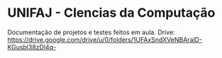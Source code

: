 # UNIFAJ - CIencias da Computação

Documentação de projetos e testes feitos em aula.
Drive: https://drive.google.com/drive/u/0/folders/1UFAxSndXVeNBAralD-KGusbl38zDl4q-
